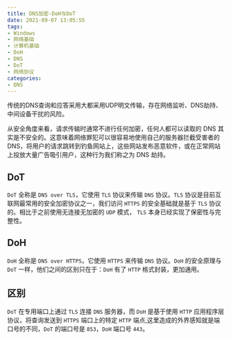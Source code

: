 ```yaml
---
title: DNS加密-DoH与DoT
date: 2021-09-07 13:05:55
tags:
- Windows
- 网络基础
- 计算机基础
- DoH
- DNS
- DoT
- 网络协议
categories:
- DNS 
---
```


传统的DNS查询和应答采用大都采用UDP明文传输，存在网络监听、DNS劫持、中间设备干扰的风险。

从安全角度来看，请求传输时通常不进行任何加密，任何人都可以读取的 DNS 其实是不安全的。这意味着网络罪犯可以很容易地使用自己的服务器拦截受害者的 DNS，将用户的请求跳转到钓鱼网站上，这些网站发布恶意软件，或在正常网站上投放大量广告吸引用户，这种行为我们称之为 DNS 劫持。

## DoT

`DoT` 全称是 `DNS over TLS`，它使用 `TLS` 协议来传输 `DNS` 协议。`TLS` 协议是目前互联网最常用的安全加密协议之一，我们访问 `HTTPS` 的安全基础就是基于 `TLS` 协议的。相比于之前使用无连接无加密的 `UDP` 模式， `TLS` 本身已经实现了保密性与完整性。

## DoH

`DoH` 全称是 `DNS over HTTPS`，它使用 `HTTPS` 来传输 `DNS` 协议。`DoH` 的安全原理与 `DoT` 一样，他们之间的区别只在于：`DoH` 有了 `HTTP` 格式封装，更加通用。

## 区别

`DoT` 在专用端口上通过 `TLS` 连接 `DNS` 服务器，而 `DoH` 是基于使用 `HTTP` 应用程序层协议，将查询发送到 `HTTPS` 端口上的特定 `HTTP` 端点,这里造成的外界感知就是端口号的不同，`DoT` 的端口号是 `853`，`DoH` 端口号 `443`。
